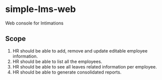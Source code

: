 # simple-lms-web
Web console for Intimations

## Scope
1. HR should be able to add, remove and update editable employee information.
2. HR should be able to list all the employees.
3. HR should be able to see all leaves related information per employee.
4. HR should be able to generate consolidated reports.
